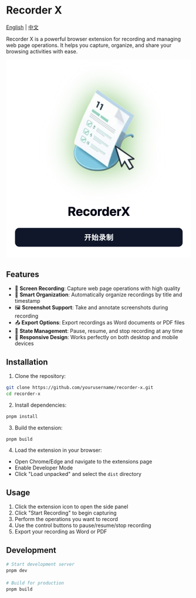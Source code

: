 # Recorder X

[English](#english) | [中文](README-CN.md#chinese)

Recorder X is a powerful browser extension for recording and managing web page operations. It helps you capture, organize, and share your browsing activities with ease.

![Recorder X Screenshot](assets/image.png)

## Features

- 🎥 **Screen Recording**: Capture web page operations with high quality
- 📝 **Smart Organization**: Automatically organize recordings by title and timestamp
- 🖼️ **Screenshot Support**: Take and annotate screenshots during recording
- 📤 **Export Options**: Export recordings as Word documents or PDF files
- 🔄 **State Management**: Pause, resume, and stop recording at any time
- 📱 **Responsive Design**: Works perfectly on both desktop and mobile devices

## Installation

1. Clone the repository:
```bash
git clone https://github.com/yourusername/recorder-x.git
cd recorder-x
```

2. Install dependencies:
```bash
pnpm install
```

3. Build the extension:
```bash
pnpm build
```

4. Load the extension in your browser:
- Open Chrome/Edge and navigate to the extensions page
- Enable Developer Mode
- Click "Load unpacked" and select the `dist` directory

## Usage

1. Click the extension icon to open the side panel
2. Click "Start Recording" to begin capturing
3. Perform the operations you want to record
4. Use the control buttons to pause/resume/stop recording
5. Export your recording as Word or PDF

## Development

```bash
# Start development server
pnpm dev

# Build for production
pnpm build
```